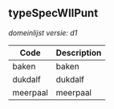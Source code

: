 ## typeSpecWIIPunt

*domeinlijst versie: d1* 

 |Code |Description	|
|	---	|	---	|
| baken | baken |
| dukdalf | dukdalf |
| meerpaal | meerpaal |
